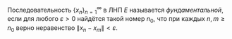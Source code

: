 Последовательность $\{x_n\}_{n=1}^\infty$ в ЛНП $E$ называется *фундаментальной*, если для любого $\varepsilon> 0$ найдётся такой номер $n_0$, что при каждых $n,m \geqslant n_0$ верно неравенство $\lVert x_n-x_m \rVert<\varepsilon$.